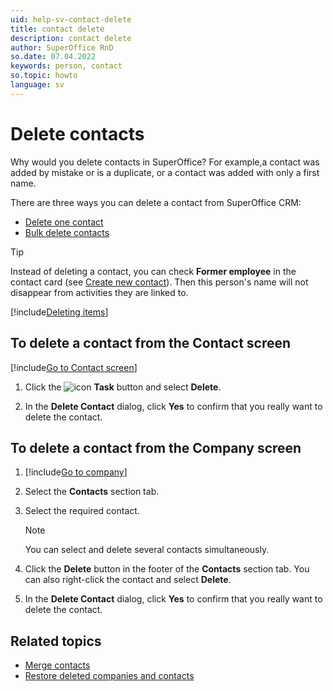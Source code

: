 ```yaml
---
uid: help-sv-contact-delete
title: contact delete
description: contact delete
author: SuperOffice RnD
so.date: 07.04.2022
keywords: person, contact
so.topic: howto
language: sv
---
```


# Delete contacts

Why would you delete contacts in SuperOffice? For example,a contact was added by mistake or is a duplicate, or a contact was added with only a first name.

There are three ways you can delete a contact from SuperOffice CRM:

* [Delete one contact][1]
* [Bulk delete contacts][3]

> [!TIP]
> Instead of deleting a contact, you can check **Former employee** in the contact card (see [Create new contact][6]). Then this person's name will not disappear from activities they are linked to.

[!include[Deleting items](../../learn/includes/tip-deletion.md)]

## To delete a contact from the Contact screen

[!include[Go to Contact screen](../../learn/includes/goto-contact.md)]

1. Click the ![icon][img1] **Task** button and select **Delete**.

1. In the **Delete Contact** dialog, click **Yes** to confirm that you really want to delete the contact.

## To delete a contact from the Company screen

1. [!include[Go to company](../../learn/includes/goto-company.md)]

1. Select the **Contacts** section tab.

1. Select the required contact.

    > [!NOTE]
    > You can select and delete several contacts simultaneously.

1. Click the **Delete** button in the footer of the **Contacts** section tab. You can also right-click the contact and select **Delete**.

1. In the **Delete Contact** dialog, click **Yes** to confirm that you really want to delete the contact.

## Related topics

* [Merge contacts][2]
* [Restore deleted companies and contacts][5]

<!-- Referenced links -->
[1]: delete.md
[2]: merge-contacts.md
[3]: ../../learn/basics/bulk-update.md
[5]: ../../learn/basics/deleting-elements.md#restore
[6]: create.md

<!-- Referenced images -->
[img1]: ../../../media/icons/btn-menu.png

